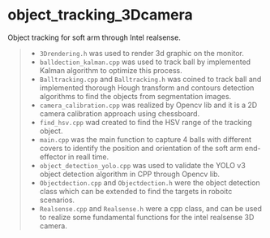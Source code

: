 # object_tracking_3Dcamera

Object tracking for soft arm through Intel realsense.

>- `3Drendering.h` was used to render 3d graphic on the monitor.
>- `balldection_kalman.cpp` was used to track ball by implemented Kalman algorithm to optimize this process.
>- `Balltracking.cpp` and `Balltracking.h` was coined to track ball and implemented thorough Hough transform and contours detection algorithms to find the objects from segmentation images.
>- `camera_calibration.cpp` was realized by Opencv lib and it is a 2D camera calibration approach using chessboard.
>- `find_hsv.cpp` wad created to find the HSV range of the tracking object.
>- `main.cpp` was the main function to capture 4 balls with different covers to identify the position and orientation of the soft arm end-effector in reall time. 
>- `object_detection_yolo.cpp` was used to validate the YOLO v3 object detection algorithm in CPP through Opencv lib.
>- `Objectdection.cpp` and `Objectdection.h` were the object detection class which can be extended to find the targets in roboitc scenarios.
>- `Realsense.cpp` and `Realsense.h` were a cpp class, and can be used to realize some fundamental functions for the intel realsense 3D camera.
